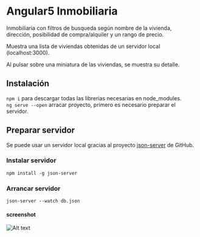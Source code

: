 # Angular5 Inmobiliaria

Inmobiliaria con filtros de busqueda según nombre de la vivienda, dirección, posibilidad de compra/alquiler y un rango de precio.

Muestra una lista de viviendas obtenidas de un servidor local (localhost:3000).

Al pulsar sobre una miniatura de las viviendas, se muestra su detalle.

## Instalación
`npm i` para descargar todas las librerias necesarias en node_modules.    
`ng serve --open` arracar proyecto, primero es necesario preparar el servidor.


## Preparar servidor

Se puede usar un servidor local gracias al proyecto [json-server](https://github.com/typicode/json-server) de GitHub.

### Instalar servidor

`npm install -g json-server`

### Arrancar servidor

`json-server --watch db.json`

#### screenshot

![Alt text](https://github.com/anderuraga/angular-inmobiliaria/blob/master/screenshot.png)
